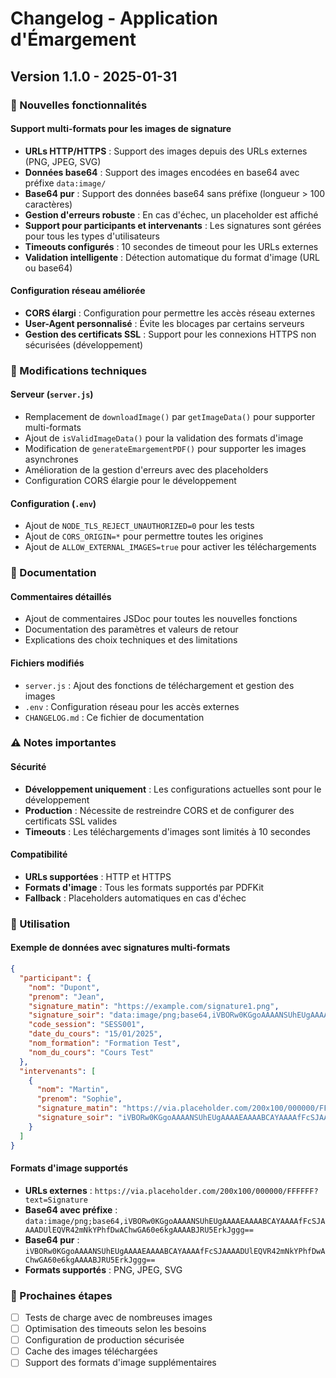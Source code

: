 # Changelog - Application d'Émargement

## Version 1.1.0 - 2025-01-31

### 🚀 Nouvelles fonctionnalités

#### Support multi-formats pour les images de signature
- **URLs HTTP/HTTPS** : Support des images depuis des URLs externes (PNG, JPEG, SVG)
- **Données base64** : Support des images encodées en base64 avec préfixe `data:image/`
- **Base64 pur** : Support des données base64 sans préfixe (longueur > 100 caractères)
- **Gestion d'erreurs robuste** : En cas d'échec, un placeholder est affiché
- **Support pour participants et intervenants** : Les signatures sont gérées pour tous les types d'utilisateurs
- **Timeouts configurés** : 10 secondes de timeout pour les URLs externes
- **Validation intelligente** : Détection automatique du format d'image (URL ou base64)

#### Configuration réseau améliorée
- **CORS élargi** : Configuration pour permettre les accès réseau externes
- **User-Agent personnalisé** : Évite les blocages par certains serveurs
- **Gestion des certificats SSL** : Support pour les connexions HTTPS non sécurisées (développement)

### 🔧 Modifications techniques

#### Serveur (`server.js`)
- Remplacement de `downloadImage()` par `getImageData()` pour supporter multi-formats
- Ajout de `isValidImageData()` pour la validation des formats d'image
- Modification de `generateEmargementPDF()` pour supporter les images asynchrones
- Amélioration de la gestion d'erreurs avec des placeholders
- Configuration CORS élargie pour le développement

#### Configuration (`.env`)
- Ajout de `NODE_TLS_REJECT_UNAUTHORIZED=0` pour les tests
- Ajout de `CORS_ORIGIN=*` pour permettre toutes les origines
- Ajout de `ALLOW_EXTERNAL_IMAGES=true` pour activer les téléchargements

### 📝 Documentation

#### Commentaires détaillés
- Ajout de commentaires JSDoc pour toutes les nouvelles fonctions
- Documentation des paramètres et valeurs de retour
- Explications des choix techniques et des limitations

#### Fichiers modifiés
- `server.js` : Ajout des fonctions de téléchargement et gestion des images
- `.env` : Configuration réseau pour les accès externes
- `CHANGELOG.md` : Ce fichier de documentation

### ⚠️ Notes importantes

#### Sécurité
- **Développement uniquement** : Les configurations actuelles sont pour le développement
- **Production** : Nécessite de restreindre CORS et de configurer des certificats SSL valides
- **Timeouts** : Les téléchargements d'images sont limités à 10 secondes

#### Compatibilité
- **URLs supportées** : HTTP et HTTPS
- **Formats d'image** : Tous les formats supportés par PDFKit
- **Fallback** : Placeholders automatiques en cas d'échec

### 🎯 Utilisation

#### Exemple de données avec signatures multi-formats
```json
{
  "participant": {
    "nom": "Dupont",
    "prenom": "Jean",
    "signature_matin": "https://example.com/signature1.png",
    "signature_soir": "data:image/png;base64,iVBORw0KGgoAAAANSUhEUgAAAAEAAAABCAYAAAAfFcSJAAAADUlEQVR42mNkYPhfDwAChwGA60e6kgAAAABJRU5ErkJggg==",
    "code_session": "SESS001",
    "date_du_cours": "15/01/2025",
    "nom_formation": "Formation Test",
    "nom_du_cours": "Cours Test"
  },
  "intervenants": [
    {
      "nom": "Martin",
      "prenom": "Sophie",
      "signature_matin": "https://via.placeholder.com/200x100/000000/FFFFFF?text=Signature",
      "signature_soir": "iVBORw0KGgoAAAANSUhEUgAAAAEAAAABCAYAAAAfFcSJAAAADUlEQVR42mNkYPhfDwAChwGA60e6kgAAAABJRU5ErkJggg=="
    }
  ]
}
```

#### Formats d'image supportés
- **URLs externes** : `https://via.placeholder.com/200x100/000000/FFFFFF?text=Signature`
- **Base64 avec préfixe** : `data:image/png;base64,iVBORw0KGgoAAAANSUhEUgAAAAEAAAABCAYAAAAfFcSJAAAADUlEQVR42mNkYPhfDwAChwGA60e6kgAAAABJRU5ErkJggg==`
- **Base64 pur** : `iVBORw0KGgoAAAANSUhEUgAAAAEAAAABCAYAAAAfFcSJAAAADUlEQVR42mNkYPhfDwAChwGA60e6kgAAAABJRU5ErkJggg==`
- **Formats supportés** : PNG, JPEG, SVG

### 🔄 Prochaines étapes

- [ ] Tests de charge avec de nombreuses images
- [ ] Optimisation des timeouts selon les besoins
- [ ] Configuration de production sécurisée
- [ ] Cache des images téléchargées
- [ ] Support des formats d'image supplémentaires 